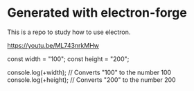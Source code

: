 # Generated with electron-forge

This is a repo to study how to use electron.

https://youtu.be/ML743nrkMHw



const width = "100";
const height = "200";

console.log(+width);  // Converts "100" to the number 100
console.log(+height); // Converts "200" to the number 200
